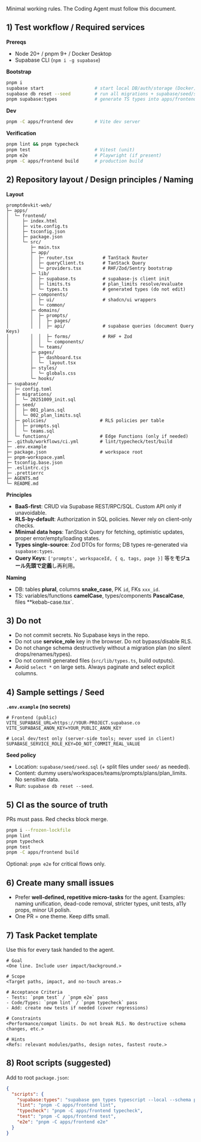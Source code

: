 Minimal working rules. The Coding Agent must follow this document.

## 1) Test workflow / Required services

**Prereqs**

- Node 20+ / pnpm 9+ / Docker Desktop
- Supabase CLI (`npm i -g supabase`)

**Bootstrap**

```bash
pnpm i
supabase start                   # start local DB/auth/storage (Docker)
supabase db reset --seed         # run all migrations + supabase/seed/seed.sql
pnpm supabase:types              # generate TS types into apps/frontend/src/lib/types.ts
```

**Dev**

```bash
pnpm -C apps/frontend dev        # Vite dev server
```

**Verification**

```bash
pnpm lint && pnpm typecheck
pnpm test                        # Vitest (unit)
pnpm e2e                         # Playwright (if present)
pnpm -C apps/frontend build      # production build
```

## 2) Repository layout / Design principles / Naming

**Layout**

```
promptdevkit-web/
├─ apps/
│  └─ frontend/
│     ├─ index.html
│     ├─ vite.config.ts
│     ├─ tsconfig.json
│     ├─ package.json
│     └─ src/
│        ├─ main.tsx
│        ├─ app/
│        │  ├─ router.tsx           # TanStack Router
│        │  ├─ queryClient.ts       # TanStack Query
│        │  └─ providers.tsx        # RHF/Zod/Sentry bootstrap
│        ├─ lib/
│        │  ├─ supabase.ts          # supabase-js client init
│        │  ├─ limits.ts            # plan_limits resolve/evaluate
│        │  └─ types.ts             # generated types (do not edit)
│        ├─ components/
│        │  ├─ ui/                  # shadcn/ui wrappers
│        │  └─ common/
│        ├─ domains/
│        │  ├─ prompts/
│        │  │  ├─ pages/
│        │  │  ├─ api/              # supabase queries (document Query Keys)
│        │  │  ├─ forms/            # RHF + Zod
│        │  │  └─ components/
│        │  └─ teams/
│        ├─ pages/
│        │  ├─ dashboard.tsx
│        │  └─ _layout.tsx
│        ├─ styles/
│        │  └─ globals.css
│        └─ hooks/
├─ supabase/
│  ├─ config.toml
│  ├─ migrations/
│  │  └─ 20251009_init.sql
│  ├─ seed/
│  │  ├─ 001_plans.sql
│  │  └─ 002_plan_limits.sql
│  ├─ policies/                    # RLS policies per table
│  │  ├─ prompts.sql
│  │  └─ teams.sql
│  └─ functions/                   # Edge Functions (only if needed)
├─ .github/workflows/ci.yml        # lint/typecheck/test/build
├─ .env.example
├─ package.json                    # workspace root
├─ pnpm-workspace.yaml
├─ tsconfig.base.json
├─ .eslintrc.cjs
├─ .prettierrc
├─ AGENTS.md
└─ README.md
```

**Principles**

- **BaaS-first**: CRUD via Supabase REST/RPC/SQL. Custom API only if unavoidable.
- **RLS-by-default**: Authorization in SQL policies. Never rely on client-only checks.
- **Minimal data hops**: TanStack Query for fetching, optimistic updates, proper error/empty/loading states.
- **Types single-source**: Zod DTOs for forms; DB types re-generated via `supabase:types`.
- **Query Keys**: `['prompts', workspaceId, { q, tags, page }]` 等を**モジュール先頭で定義**し再利用。

**Naming**

- DB: tables **plural**, columns **snake_case**, PK `id`, FKs `xxx_id`.
- TS: variables/functions **camelCase**, types/components **PascalCase**, files \*\*kebab-case.tsx`.

## 3) Do not

- Do not commit secrets. No Supabase keys in the repo.
- Do not use **service_role** key in the browser. Do not bypass/disable RLS.
- Do not change schema destructively without a migration plan (no silent drops/renames/types).
- Do not commit generated files (`src/lib/types.ts`, build outputs).
- Avoid `select *` on large sets. Always paginate and select explicit columns.

## 4) Sample settings / Seed

**`.env.example` (no secrets)**

```dotenv
# Frontend (public)
VITE_SUPABASE_URL=https://YOUR-PROJECT.supabase.co
VITE_SUPABASE_ANON_KEY=YOUR_PUBLIC_ANON_KEY

# Local dev/test only (server-side tools; never used in client)
SUPABASE_SERVICE_ROLE_KEY=DO_NOT_COMMIT_REAL_VALUE
```

**Seed policy**

- Location: `supabase/seed/seed.sql` (+ split files under `seed/` as needed).
- Content: dummy users/workspaces/teams/prompts/plans/plan_limits. No sensitive data.
- Run: `supabase db reset --seed`.

## 5) CI as the source of truth

PRs must pass. Red checks block merge.

```bash
pnpm i --frozen-lockfile
pnpm lint
pnpm typecheck
pnpm test
pnpm -C apps/frontend build
```

Optional: `pnpm e2e` for critical flows only.

## 6) Create many small issues

- Prefer **well-defined, repetitive micro-tasks** for the agent.
  Examples: naming unification, dead-code removal, stricter types, unit tests, a11y props, minor UI polish.
- One PR = one theme. Keep diffs small.

## 7) Task Packet template

Use this for every task handed to the agent.

```
# Goal
<One line. Include user impact/background.>

# Scope
<Target paths, impact, and no-touch areas.>

# Acceptance Criteria
- Tests: `pnpm test` / `pnpm e2e` pass
- Code/Types: `pnpm lint` / `pnpm typecheck` pass
- Add: create new tests if needed (cover regressions)

# Constraints
<Performance/compat limits. Do not break RLS. No destructive schema changes, etc.>

# Hints
<Refs: relevant modules/paths, design notes, fastest route.>
```

## 8) Root scripts (suggested)

Add to root `package.json`:

```json
{
  "scripts": {
    "supabase:types": "supabase gen types typescript --local --schema public > apps/frontend/src/lib/types.ts",
    "lint": "pnpm -C apps/frontend lint",
    "typecheck": "pnpm -C apps/frontend typecheck",
    "test": "pnpm -C apps/frontend test",
    "e2e": "pnpm -C apps/frontend e2e"
  }
}
```
